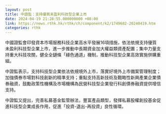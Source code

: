 ```yaml
---
layout: post
title: 中證監：支持優質未盈利科技型企業上市
date: 2024-04-19 21:28:55.000000000 +08:00
link: https://news.rthk.hk/rthk/ch/component/k2/1749682-20240419.htm
categories: rthk
---
```


中國證監會印發資本市場服務科技企業高水平發展16項措施，依法依規支持優質未盈利科技型企業上市，進一步推動中長期資金加大權益類資產配置；集中力量支持重大科技攻關，健全全鏈條「綠色通道」機制，推動科技型企業高效實施併購重組。

中證監表示，支持科技型企業依法依規境外上市，落實好境外上市備案管理制度；加強債券市場對科技創新的精準支持；重點支持高新技術及戰略性新興產業企業債券融資，鼓勵政策性機構及市場機構為民營科技型企業發行科創債券融資提供增信支持。

中證監又提出，完善私募基金監管辦法，豐富產品類型，發揮私募股權創投基金促進科技型企業成長作用，促進「投資-退出-再投資」良性循環。
